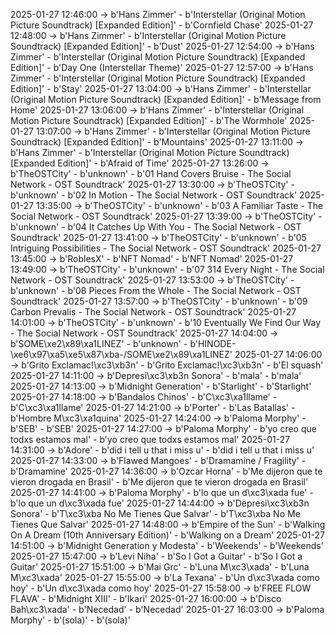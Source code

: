 2025-01-27 12:46:00 -> b'Hans Zimmer' - b'Interstellar (Original Motion Picture Soundtrack) [Expanded Edition]' - b'Cornfield Chase'
2025-01-27 12:48:00 -> b'Hans Zimmer' - b'Interstellar (Original Motion Picture Soundtrack) [Expanded Edition]' - b'Dust'
2025-01-27 12:54:00 -> b'Hans Zimmer' - b'Interstellar (Original Motion Picture Soundtrack) [Expanded Edition]' - b'Day One (Interstellar Theme)'
2025-01-27 12:57:00 -> b'Hans Zimmer' - b'Interstellar (Original Motion Picture Soundtrack) [Expanded Edition]' - b'Stay'
2025-01-27 13:04:00 -> b'Hans Zimmer' - b'Interstellar (Original Motion Picture Soundtrack) [Expanded Edition]' - b'Message from Home'
2025-01-27 13:06:00 -> b'Hans Zimmer' - b'Interstellar (Original Motion Picture Soundtrack) [Expanded Edition]' - b'The Wormhole'
2025-01-27 13:07:00 -> b'Hans Zimmer' - b'Interstellar (Original Motion Picture Soundtrack) [Expanded Edition]' - b'Mountains'
2025-01-27 13:11:00 -> b'Hans Zimmer' - b'Interstellar (Original Motion Picture Soundtrack) [Expanded Edition]' - b'Afraid of Time'
2025-01-27 13:26:00 -> b'TheOSTCity' - b'unknown' - b'01  Hand Covers Bruise - The Social Network - OST Soundtrack'
2025-01-27 13:30:00 -> b'TheOSTCity' - b'unknown' - b'02  In Motion - The Social Network - OST Soundtrack'
2025-01-27 13:35:00 -> b'TheOSTCity' - b'unknown' - b'03  A Familiar Taste - The Social Network - OST Soundtrack'
2025-01-27 13:39:00 -> b'TheOSTCity' - b'unknown' - b'04  It Catches Up With You - The Social Network - OST Soundtrack'
2025-01-27 13:41:00 -> b'TheOSTCity' - b'unknown' - b'05  Intriguing Possibilities - The Social Network - OST Soundtrack'
2025-01-27 13:45:00 -> b'RoblesX' - b'NFT Nomad' - b'NFT Nomad'
2025-01-27 13:49:00 -> b'TheOSTCity' - b'unknown' - b'07  314 Every Night - The Social Network - OST Soundtrack'
2025-01-27 13:53:00 -> b'TheOSTCity' - b'unknown' - b'08  Pieces From the Whole - The Social Network - OST Soundtrack'
2025-01-27 13:57:00 -> b'TheOSTCity' - b'unknown' - b'09  Carbon Prevalis - The Social Network - OST Soundtrack'
2025-01-27 14:01:00 -> b'TheOSTCity' - b'unknown' - b'10  Eventually We Find Our Way - The Social Network - OST Soundtrack'
2025-01-27 14:04:00 -> b'SOME\xe2\x89\xa1LINEZ' - b'unknown' - b'HINODE-\xe6\x97\xa5\xe5\x87\xba-/SOME\xe2\x89\xa1LINEZ'
2025-01-27 14:06:00 -> b'Grito Exclamac!\xc3\xb3n' - b'Grito Exclamac!\xc3\xb3n' - b'El squash'
2025-01-27 14:11:00 -> b'Depresi\xc3\xb3n Sonora' - b'mala' - b'mala'
2025-01-27 14:13:00 -> b'Midnight Generation' - b'Starlight' - b'Starlight'
2025-01-27 14:18:00 -> b'Bandalos Chinos' - b'C\xc3\xa1llame' - b'C\xc3\xa1llame'
2025-01-27 14:21:00 -> b'Porter' - b'Las Batallas' - b'Hombre M\xc3\xa1quina'
2025-01-27 14:24:00 -> b'Paloma Morphy' - b'SEB' - b'SEB'
2025-01-27 14:27:00 -> b'Paloma Morphy' - b'yo creo que todxs estamos mal' - b'yo creo que todxs estamos mal'
2025-01-27 14:31:00 -> b'Adore' - b'did i tell u that i miss u' - b'did i tell u that i miss u'
2025-01-27 14:33:00 -> b'Flawed Mangoes' - b'Dramamine / Fragility' - b'Dramamine'
2025-01-27 14:36:00 -> b'Ozcar Horna' - b'Me dijeron que te vieron drogada en Brasil' - b'Me dijeron que te vieron drogada en Brasil'
2025-01-27 14:41:00 -> b'Paloma Morphy' - b'lo que un d\xc3\xada fue' - b'lo que un d\xc3\xada fue'
2025-01-27 14:44:00 -> b'Depresi\xc3\xb3n Sonora' - b'T\xc3\xba No Me Tienes Que Salvar' - b'T\xc3\xba No Me Tienes Que Salvar'
2025-01-27 14:48:00 -> b'Empire of the Sun' - b'Walking On A Dream (10th Anniversary Edition)' - b'Walking on a Dream'
2025-01-27 14:51:00 -> b'Midnight Generation y Modesta' - b'Weekends' - b'Weekends'
2025-01-27 15:47:00 -> b'Levi Niha' - b'So I Got a Guitar' - b'So I Got a Guitar'
2025-01-27 15:51:00 -> b'Mai Grc' - b'Luna M\xc3\xada' - b'Luna M\xc3\xada'
2025-01-27 15:55:00 -> b'La Texana' - b'Un d\xc3\xada como hoy' - b'Un d\xc3\xada como hoy'
2025-01-27 15:58:00 -> b'FREE FLOW FLAVA' - b'Midnight XIII' - b'Ikari'
2025-01-27 16:00:00 -> b'Disco Bah\xc3\xada' - b'Necedad' - b'Necedad'
2025-01-27 16:03:00 -> b'Paloma Morphy' - b'(sola)' - b'(sola)'
